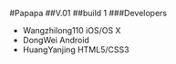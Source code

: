 #Papapa
##V.01
##build 1
###Developers

* Wangzhilong110 iOS/OS X
* DongWei        Android
* HuangYanjing   HTML5/CSS3